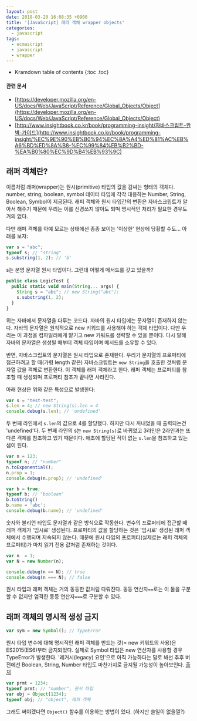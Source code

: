 ```yaml
---
layout: post
date: 2018-03-20 16:08:35 +0900
title: '[JavaScript] 래퍼 객체 wrapper objects'
categories:
  - javascript
tags:
  - ecmascript
  - javascript
  - wrapper
---
```


* Kramdown table of contents
{:toc .toc}

#### 관련 문서

- [https://developer.mozilla.org/en-US/docs/Web/JavaScript/Reference/Global_Objects/Object](https://developer.mozilla.org/en-US/docs/Web/JavaScript/Reference/Global_Objects/Object)
- [http://www.insightbook.co.kr/book/programming-insight/자바스크립트-완벽-가이드](http://www.insightbook.co.kr/book/programming-insight/%EC%9E%90%EB%B0%94%EC%8A%A4%ED%81%AC%EB%A6%BD%ED%8A%B8-%EC%99%84%EB%B2%BD-%EA%B0%80%EC%9D%B4%EB%93%9C)

## 래퍼 객체란?

이름처럼 래퍼(wrapper)는 원시(primitive) 타입의 값을 감싸는 형태의 객체다. number, string, boolean, symbol 데이터 타입에 각각 대응하는 Number, String, Boolean, Symbol이 제공된다. 래퍼 객체와 원시 타입간의 변환은 자바스크립트가 알아서 해주기 때문에 우리는 이를 신경쓰지 않아도 되며 명시적인 처리가 필요한 경우도 거의 없다.

다만 래퍼 객체를 아예 모르는 상태에선 종종 보이는 '이상한' 현상에 당황할 수도... 아래를 보자:

```js
var s = "abc";
typeof s; // "string"
s.substring(1, 2); // 'b'
```

s는 분명 문자열 원시 타입이다. 그런데 어떻게 메서드를 갖고 있을까?

```js
public class LogicTest {
  public static void main(String... args) {
    String s = "abc"; // new String("abc");
    s.substring(1, 2);
  }
}
```

위는 자바에서 문자열을 다루는 코드다. 자바의 원시 타입에는 문자열이 존재하지 않는다. 자바의 문자열은 원칙적으로 new 키워드를 사용해야 하는 객체 타입이다. 다만 우리는 이 과정을 컴파일러에게 맡기고 new 키워드를 생략할 수 있을 뿐이다. 다시 말해 자바의 문자열은 생성될 때부터 객체 타입이며 메서드를 소유할 수 있다.

반면, 자바스크립트의 문자열은 원시 타입으로 존재한다. 우리가 문자열의 프로퍼티에 접근하려고 할 때(가령 length 같은) 자바스크립트는 `new String`을 호출한 것처럼 문자열 값을 객체로 변환한다. 이 객체를 래퍼 객체라고 한다. 래퍼 객체는 프로퍼티를 참조할 때 생성되며 프로퍼티 참조가 끝나면 사라진다.

아래 현상은 위와 같은 특성으로 발생한다:

```js
var s = "test-test";
s.len = 4; // new String(s).len = 4
console.debug(s.len); // 'undefined'
```

두 번째 라인에서 `s.len`의 값으로 4를 할당했다. 하지만 다시 꺼내었을 때 출력되는건 'undefined'다. 두 번째 라인의 s는 `new String(s)`로 바뀌었고 3라인은 2라인과는 또 다른 객체를 참조하고 있기 때문이다. 애초에 할당된 적이 없는 `s.len`을 참조하고 있는 셈이 된다.

```js
var n = 123;
typeof n; // "number"
n.toExponential();
n.prop = 1;
console.debug(n.prop); // 'undefined'

var b = true;
typeof b; // "boolean"
b.toString()
b.name = 'abc';
console.debug(b.name); // 'undefined'
```

숫자와 불리언 타입도 문자열과 같은 방식으로 작동한다. 변수의 프로퍼티에 접근할 때 래퍼 객체가 '임시로' 생성된다. 프로퍼티의 값을 할당하는 것은 '임시로' 생성된 래퍼 객체에서 수행되며 지속되지 않는다. 때문에 원시 타입의 프로퍼티(실제로는 래퍼 객체의 프로퍼티)가 마치 읽기 전용 값처럼 존재하는 것이다.

```js
var n  = 1;
var N = new Number(n);

console.debug(n == N); // true
console.debug(n === N); // false
```
원시 타입과 래퍼 객체는 거의 동등한 값처럼 다뤄진다. 동등 연산자`==`로는 이 둘을 구분할 수 없지만 엄격한 동등 연산자`===`로 구분할 수 있다.

## 래퍼 객체의 명시적 생성 금지

```js
var sym = new Symbol(); // TypeError
```
원시 타입 변수에 대해 명시적인 래퍼 객체를 만드는 것(= new 키워드의 사용)은 ES2015(ES6)부터 금지되었다. 실제로 Symbol 타입은 new 연산자를 사용할 경우 TypeError가 발생한다. '레거시(legacy) 요인'으로 아직 가능하다는 말로 봐선 추후 버전에선 Boolean, String, Number 타입도 마찬가지로 금지될 가능성이 높아보인다. [출처](https://developer.mozilla.org/ko/docs/Web/JavaScript/Reference/Global_Objects/Symbol#%EC%84%A4%EB%AA%85)

```js
var prmt = 1234;
typeof prmt; // "number", 원시 타입
var obj = Object(1234);
typeof obj; // "object", 래퍼 객체
```

그래도 써야겠다면 `Object()` 함수를 이용하는 방법이 있다. (하지만 쓸일이 없을껄?)

